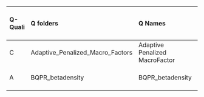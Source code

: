 |Q-Quali |Q folders                        |Q Names                        |Descriptions stats           |Keywords stats           |Meta Info data fields |Q Code    |
|:-------|:--------------------------------|:------------------------------|:----------------------------|:------------------------|:---------------------|:---------|
|C       |Adaptive_Penalized_Macro_Factors |Adaptive Penalized MacroFactor |28 word(s), 161 Character(s) |6: 5 (standard), 1 (new) |q, p, a, d, k, e, s   |NOT FOUND |
|A       |BQPR_betadensity                 |BQPR_betadensity               |21 word(s), 129 Character(s) |5: 5 (standard), 0 (new) |q, p, a, d, k, e, s   |ok        |

